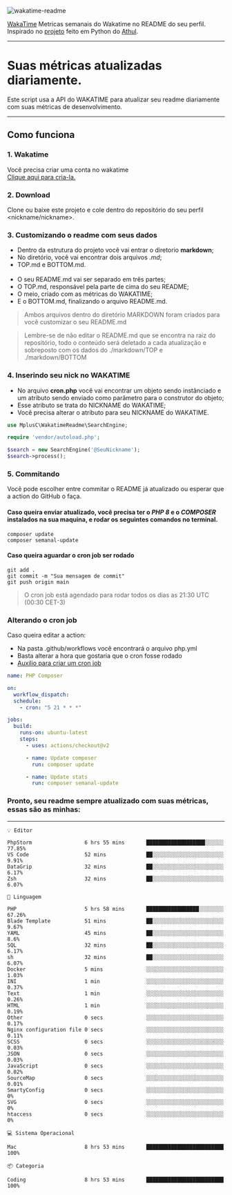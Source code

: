 ![wakatime-readme](https://socialify.git.ci/bymatheus/wakatime-readme/image?description=1&descriptionEditable=M%C3%A9tricas%20semanais%20do%20Wakatime%20no%20seu%20README%20de%20perfil.&font=KoHo&forks=1&language=1&owner=1&pattern=Signal&stargazers=1&theme=Dark)

[WakaTime](https://wakatime.com) Metricas semanais do Wakatime no README do seu perfil. <br>
Inspirado no [projeto](https://github.com/athul/waka-readme) feito em Python do [Athul](https://github.com/athul).
___

# Suas métricas atualizadas diariamente.
Este script usa a API do WAKATIME para atualizar seu readme diariamente com suas métricas de desenvolvimento.

___

## Como funciona

### 1. Wakatime
Você precisa criar uma conta no wakatime <br>
[Clique aqui para cria-la.](https://wakatime.com) 

### 2. Download
Clone ou baixe este projeto e cole dentro do repositório do seu perfil <nickname/nickname>.

### 3. Customizando o readme com seus dados
- Dentro da estrutura do projeto você vai entrar o diretorio **markdown**;  
- No diretório, você vai encontrar dois arquivos *.md*;
- TOP.md e BOTTOM.md.
<br><br>
- O seu README.md vai ser separado em três partes; 
- O TOP.md, responsável pela parte de cima do seu README;
- O meio, criado com as métricas do WAKATIME;
- E o BOTTOM.md, finalizando o arquivo README.md.<br>

> Ambos arquivos dentro do diretório MARKDOWN foram criados para você customizar o seu README.md

> Lembre-se de não editar o README.md que se encontra na raiz do repositório, todo o conteúdo será deletado a cada atualização e sobreposto com os dados do ./markdown/TOP e ./markdown/BOTTOM

### 4. Inserindo seu nick no WAKATIME
- No arquivo **cron.php** você vai encontrar um objeto sendo instânciado e um atributo sendo enviado como parâmetro para o construtor do objeto;
- Esse atributo se trata do NICKNAME do WAKATIME;
- Você precisa alterar o atributo para seu NICKNAME do WAKATIME.

```php
use MplusC\WakatimeReadme\SearchEngine;

require 'vendor/autoload.php';

$search = new SearchEngine('@SeuNickname');
$search->process();
```

### 5. Commitando
Você pode escolher entre commitar o README já atualizado ou esperar que a action do GitHub o faça. <br>

#### Caso queira enviar atualizado, você precisa ter o *PHP 8* e o *COMPOSER* instalados na sua maquina, e rodar os seguintes comandos no terminal.
```composer
composer update
composer semanal-update 
```

#### Caso queira aguardar o cron job ser rodado 
```git 
git add .
git commit -m "Sua mensagem de commit"
git push origin main
```

>O cron job está agendado para rodar todos os dias as 21:30 UTC (00:30 CET-3) 

### Alterando o cron job
Caso queira editar a action:

- Na pasta .github/workflows você encontrará o arquivo php.yml
- Basta alterar a hora que gostaria que o cron fosse rodado
- [Auxilio para criar um cron job](https://crontab.guru)

```yml
name: PHP Composer

on:
  workflow_dispatch:
  schedule:
    - cron: "5 21 * * *"

jobs:
  build:
    runs-on: ubuntu-latest
    steps:
      - uses: actions/checkout@v2

      - name: Update composer
        run: composer update

      - name: Update stats
        run: composer semanal-update
```

### Pronto, seu readme sempre atualizado com suas métricas, essas são as minhas:

___
```text
💡 Editor

PhpStorm                 6 hrs 55 mins       ███████████████████░░░░░░     77.85%
VS Code                  52 mins             ██░░░░░░░░░░░░░░░░░░░░░░░      9.91%
DataGrip                 32 mins             ██░░░░░░░░░░░░░░░░░░░░░░░      6.17%
Zsh                      32 mins             ██░░░░░░░░░░░░░░░░░░░░░░░      6.07%
```
```text
💬 Linguagem

PHP                      5 hrs 58 mins       █████████████████░░░░░░░░     67.26%
Blade Template           51 mins             ██░░░░░░░░░░░░░░░░░░░░░░░      9.67%
YAML                     45 mins             ██░░░░░░░░░░░░░░░░░░░░░░░       8.6%
SQL                      32 mins             ██░░░░░░░░░░░░░░░░░░░░░░░      6.17%
sh                       32 mins             ██░░░░░░░░░░░░░░░░░░░░░░░      6.07%
Docker                   5 mins              ░░░░░░░░░░░░░░░░░░░░░░░░░      1.03%
INI                      1 min               ░░░░░░░░░░░░░░░░░░░░░░░░░      0.37%
Text                     1 min               ░░░░░░░░░░░░░░░░░░░░░░░░░      0.26%
HTML                     1 min               ░░░░░░░░░░░░░░░░░░░░░░░░░      0.19%
Other                    0 secs              ░░░░░░░░░░░░░░░░░░░░░░░░░      0.17%
Nginx configuration file 0 secs              ░░░░░░░░░░░░░░░░░░░░░░░░░      0.11%
SCSS                     0 secs              ░░░░░░░░░░░░░░░░░░░░░░░░░      0.03%
JSON                     0 secs              ░░░░░░░░░░░░░░░░░░░░░░░░░      0.03%
JavaScript               0 secs              ░░░░░░░░░░░░░░░░░░░░░░░░░      0.02%
SourceMap                0 secs              ░░░░░░░░░░░░░░░░░░░░░░░░░      0.01%
SmartyConfig             0 secs              ░░░░░░░░░░░░░░░░░░░░░░░░░         0%
SVG                      0 secs              ░░░░░░░░░░░░░░░░░░░░░░░░░         0%
htaccess                 0 secs              ░░░░░░░░░░░░░░░░░░░░░░░░░         0%
```
```text
💻 Sistema Operacional

Mac                      8 hrs 53 mins       █████████████████████████       100%
```
```text
📦 Categoria

Coding                   8 hrs 53 mins       █████████████████████████       100%
```
